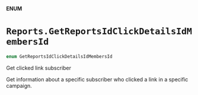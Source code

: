 **ENUM**

# `Reports.GetReportsIdClickDetailsIdMembersId`

```swift
enum GetReportsIdClickDetailsIdMembersId
```

Get clicked link subscriber

Get information about a specific subscriber who clicked a link in a specific campaign.
